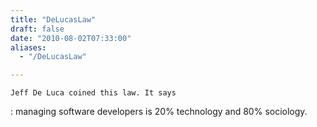 ```yaml
---
title: "DeLucasLaw"
draft: false
date: "2010-08-02T07:33:00"
aliases:
  - "/DeLucasLaw"

---
```

    Jeff De Luca coined this law. It says

 
:   managing software developers is 20% technology and 80% sociology.



